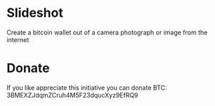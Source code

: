 # Slideshot
Create a bitcoin wallet out of a camera photograph or image from the internet



# Donate
If you like appreciate this initiative you can donate
BTC: 3BMEXZJdqmZCruh4M5F23dqucXyz9EfRQ9
